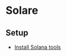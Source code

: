 # Solare


## Setup

* [Install Solana tools](https://docs.solana.com/cli/install-solana-cli-tools)
